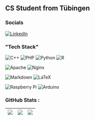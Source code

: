 ## CS Student from Tübingen

### Socials
[![LinkedIn](https://img.shields.io/badge/LinkedIn-%230077B5.svg?logo=linkedin&logoColor=white)](https://linkedin.com/in/malte-h) 

### "Tech Stack"
![C++](https://img.shields.io/badge/c++-%2300599C.svg?style=for-the-badge&logo=c%2B%2B&logoColor=white) ![PHP](https://img.shields.io/badge/php-%23777BB4.svg?style=for-the-badge&logo=php&logoColor=white)  ![Python](https://img.shields.io/badge/python-3670A0?style=for-the-badge&logo=python&logoColor=ffdd54) ![R](https://img.shields.io/badge/r-%23276DC3.svg?style=for-the-badge&logo=r&logoColor=white)


 ![Apache](https://img.shields.io/badge/apache-%23D42029.svg?style=for-the-badge&logo=apache&logoColor=white) ![Nginx](https://img.shields.io/badge/nginx-%23009639.svg?style=for-the-badge&logo=nginx&logoColor=white) 


![Markdown](https://img.shields.io/badge/markdown-%23000000.svg?style=for-the-badge&logo=markdown&logoColor=white) ![LaTeX](https://img.shields.io/badge/latex-%23008080.svg?style=for-the-badge&logo=latex&logoColor=white)


![Raspberry Pi](https://img.shields.io/badge/-RaspberryPi-C51A4A?style=for-the-badge&logo=Raspberry-Pi) ![Arduino](https://img.shields.io/badge/-Arduino-00979D?style=for-the-badge&logo=Arduino&logoColor=white)

### GitHub Stats :

| ![](https://github-readme-stats.vercel.app/api?username=Pfonks&theme=dark&hide_border=true&include_all_commits=true&count_private=true) 	| ![](https://github-readme-streak-stats.herokuapp.com/?user=Pfonks&theme=dark&hide_border=true) 	| ![](https://github-readme-stats.vercel.app/api/top-langs/?username=Pfonks&theme=dark&hide_border=true&include_all_commits=true&count_private=true&layout=compact) 	|
|-----------------------------------------------------------------------------------------------------------------------------------------	|------------------------------------------------------------------------------------------------	|-------------------------------------------------------------------------------------------------------------------------------------------------------------------	|
